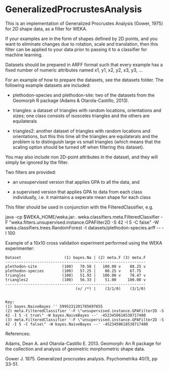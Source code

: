 GeneralizedProcrustesAnalysis
=============================

This is an implementation of Generalized Procrustes Analysis (Gower, 1975) for 2D shape data, as a filter for WEKA.

If your examples are in the form of shapes defined by 2D points, and you want to eliminate changes due to rotation, scale and translation, then this filter can be applied to your data prior to passing it to a classifier for machine learning.

Datasets should be prepared in ARFF format such that every example has a fixed number of numeric attributes named x1, y1, x2, y2, x3, y3, ...

For an example of how to prepare the datasets, see the datasets folder. The following example datasets are included:

* plethodon-species and plethodon-site: two of the datasets from the Geomorph R package (Adams & Otarola-Castillo, 2013).

* triangles: a dataset of triangles with random locations, orientations and sizes; one class consists of isosceles triangles and the others are equilaterals

* triangles2: another dataset of triangles with random locations and orientations, but this this time all the triangles are equilaterals and the problem is to distinguish large vs small triangles (which means that the scaling option should be turned off when filtering this dataset).

You may also include non 2D-point attributes in the dataset, and they will simply be ignored by the filter.

Two filters are provided:

* an unsupervised version that applies GPA to all the data, and 

* a supervised version that applies GPA to data from each class individually, i.e. it maintains a seperate mean shape for each class

This filter should be used in conjunction with the FilteredClassifier, e.g.

java -cp $WEKA_HOME/weka.jar:. weka.classifiers.meta.FilteredClassifier
     -F  "weka.filters.unsupervised.instance.GPAFilter2D -S 42 -I 5 -C false"
     -W  weka.classifiers.trees.RandomForest -t datasets/plethodon-species.arff -- -I 100 

Example of a 10x10 cross validation experiment performed using the WEKA experimenter:

```
Dataset                   (1) bayes.Na | (2) meta.F (3) meta.F
--------------------------------------------------------------
plethodon-site           (100)   70.50 |   100.00 v    88.25 v
plethodon-species        (100)   57.25 |    80.25 v    67.75  
triangles                (100)   51.93 |   100.00 v    78.47 v
triangles2               (100)   56.33 |    51.00     100.00 v
--------------------------------------------------------------
                               (v/ /*) |    (3/1/0)    (3/1/0)


Key:
(1) bayes.NaiveBayes '' 5995231201785697655
(2) meta.FilteredClassifier '-F \"unsupervised.instance.GPAFilter2D -S 42 -I 5 -C true\" -W bayes.NaiveBayes --' -4523450618538717400
(3) meta.FilteredClassifier '-F \"unsupervised.instance.GPAFilter2D -S 42 -I 5 -C false\" -W bayes.NaiveBayes --' -4523450618538717400
```


References:

Adams, Dean A. and Otarola-Castillo E. 2013. Geomorph: An R package for the collection and analysis of geometric morphometric shape data.

Gower J. 1975. Generalized procrustes analysis. Psychometrika 40(1), pp 33-51.


